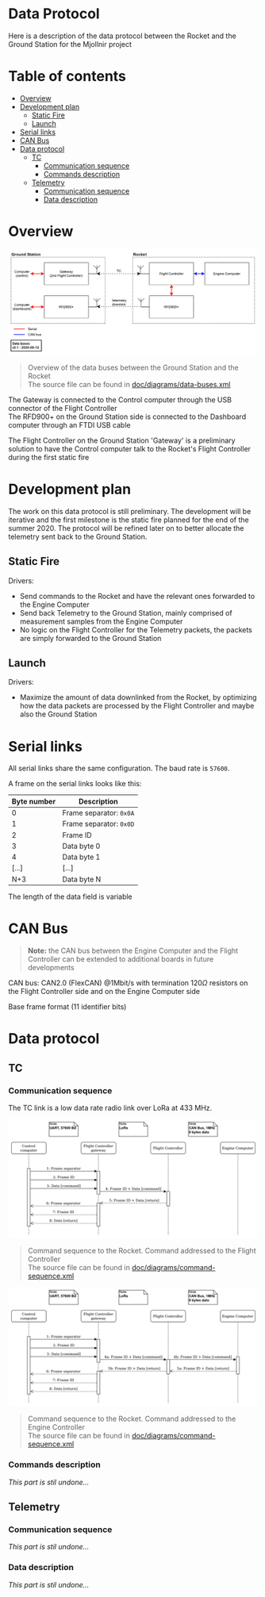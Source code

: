 # Data Protocol <!-- omit in toc -->

Here is a description of the data protocol between the Rocket and the Ground Station for the Mjollnir project

# Table of contents <!-- omit in toc -->

- [Overview](#overview)
- [Development plan](#development-plan)
  - [Static Fire](#static-fire)
  - [Launch](#launch)
- [Serial links](#serial-links)
- [CAN Bus](#can-bus)
- [Data protocol](#data-protocol)
  - [TC](#tc)
    - [Communication sequence](#communication-sequence)
    - [Commands description](#commands-description)
  - [Telemetry](#telemetry)
    - [Communication sequence](#communication-sequence-1)
    - [Data description](#data-description)

# Overview

![buses](diagrams/data-buses.png)
>Overview of the data buses between the Ground Station and the Rocket<br>
The source file can be found in [doc/diagrams/data-buses.xml](diagrams/data-buses.xml)

The Gateway is connected to the Control computer through the USB connector of the Flight Controller<br>
The RFD900+ on the Ground Station side is connected to the Dashboard computer through an FTDI USB cable

The Flight Controller on the Ground Station 'Gateway' is a preliminary solution to have the Control computer talk to the Rocket's Flight Controller during the first static fire

# Development plan

The work on this data protocol is still preliminary. The development will be iterative and the first milestone is the static fire planned for the end of the summer 2020. The protocol will be refined later on to better allocate the telemetry sent back to the Ground Station.

## Static Fire

Drivers:

- Send commands to the Rocket and have the relevant ones forwarded to the Engine Computer
- Send back Telemetry to the Ground Station, mainly comprised of measurement samples from the Engine Computer
- No logic on the Flight Controller for the Telemetry packets, the packets are simply forwarded to the Ground Station

## Launch

Drivers:

- Maximize the amount of data downlinked from the Rocket, by optimizing how the data packets are processed by the Flight Controller and maybe also the Ground Station

# Serial links

All serial links share the same configuration. The baud rate is `57600`.

A frame on the serial links looks like this:

| Byte number | Description             |
| ----------- | ----------------------- |
| 0           | Frame separator: `0x0A` |
| 1           | Frame separator: `0x0D` |
| 2           | Frame ID                |
| 3           | Data byte 0             |
| 4           | Data byte 1             |
| [...]       | [...]                   |
| N+3         | Data byte N             |

The length of the data field is variable

# CAN Bus

> **Note:** the CAN bus between the Engine Computer and the Flight Controller can be extended to additional boards in future developments

CAN bus: CAN2.0 (FlexCAN) @1Mbit/s with termination 120$\Omega$ resistors on the Flight Controller side and on the Engine Computer side

Base frame format (11 identifier bits)

# Data protocol

## TC

### Communication sequence

The TC link is a low data rate radio link over LoRa at 433 MHz.

![commands-sequence-no-ec](diagrams/command-sequence-no-ec.png)
>Command sequence to the Rocket. Command addressed to the Flight Controller<br>
The source file can be found in [doc/diagrams/command-sequence.xml](diagrams/command-sequence.xml)

![commands-sequence-no-ec](diagrams/command-sequence-ec.png)
>Command sequence to the Rocket. Command addressed to the Engine Controller<br>
The source file can be found in [doc/diagrams/command-sequence.xml](diagrams/command-sequence.xml)

### Commands description

*This part is stil undone...*

## Telemetry

### Communication sequence

*This part is stil undone...*

### Data description


*This part is stil undone...*